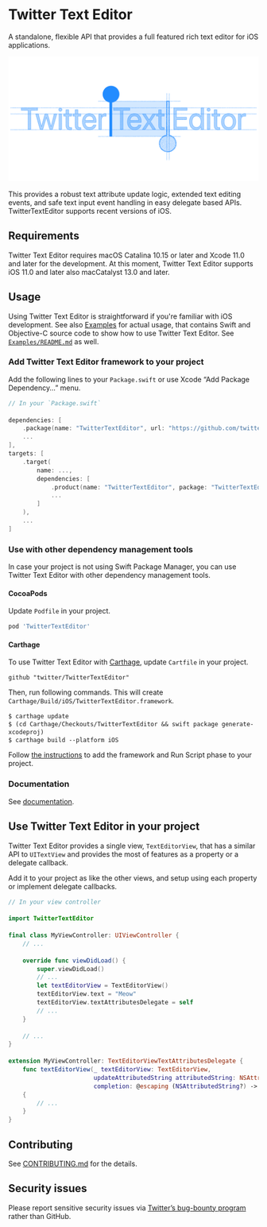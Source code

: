 # Twitter Text Editor

A standalone, flexible API that provides a full featured rich text editor for iOS applications.

![Twitter Text Editor](Resources/TwitterTextEditor.png)

This provides a robust text attribute update logic, extended text editing events, and safe text input event handling in easy delegate based APIs.
TwitterTextEditor supports recent versions of iOS.

## Requirements

Twitter Text Editor requires macOS Catalina 10.15 or later and Xcode 11.0 and later for the development.
At this moment, Twitter Text Editor supports iOS 11.0 and later also macCatalyst 13.0 and later.


## Usage

Using Twitter Text Editor is straightforward if you're familiar with iOS development. See
also [Examples](Examples/) for actual usage, that contains Swift and Objective-C source code
to show how to use Twitter Text Editor. See [`Examples/README.md`](Examples/README.md) as well.

### Add Twitter Text Editor framework to your project

Add the following lines to your `Package.swift` or use Xcode “Add Package Dependency…” menu.

```swift
// In your `Package.swift`

dependencies: [
    .package(name: "TwitterTextEditor", url: "https://github.com/twitter/TwitterTextEditor", ...),
    ...
],
targets: [
    .target(
        name: ...,
        dependencies: [
            .product(name: "TwitterTextEditor", package: "TwitterTextEditor"),
            ...
        ]
    ),
    ...
]
```

### Use with other dependency management tools

In case your project is not using Swift Package Manager,
you can use Twitter Text Editor with other dependency management tools.

#### CocoaPods

Update `Podfile` in your project.

```ruby
pod 'TwitterTextEditor'
```

#### Carthage

To use Twitter Text Editor with [Carthage](https://github.com/Carthage/Carthage), update `Cartfile` in your project.

```
github "twitter/TwitterTextEditor"
```

Then, run following commands. This will create `Carthage/Build/iOS/TwitterTextEditor.framework`.

```
$ carthage update
$ (cd Carthage/Checkouts/TwitterTextEditor && swift package generate-xcodeproj)
$ carthage build --platform iOS
```

Follow [the instructions](https://github.com/Carthage/Carthage#if-youre-building-for-ios-tvos-or-watchos)
to add the framework and Run Script phase to your project.

### Documentation

See [documentation](https://twitter.github.io/TwitterTextEditor/doc/).


## Use Twitter Text Editor in your project

Twitter Text Editor provides a single view, `TextEditorView`, that has a similar API
to `UITextView` and provides the most of features as a property or a delegate callback.

Add it to your project as like the other views, and setup using each property or implement delegate callbacks.

```swift
// In your view controller

import TwitterTextEditor

final class MyViewController: UIViewController {
    // ...

    override func viewDidLoad() {
        super.viewDidLoad()
        // ...
        let textEditorView = TextEditorView()
        textEditorView.text = "Meow"
        textEditorView.textAttributesDelegate = self
        // ...
    }

    // ...
}

extension MyViewController: TextEditorViewTextAttributesDelegate {
    func textEditorView(_ textEditorView: TextEditorView,
                        updateAttributedString attributedString: NSAttributedString,
                        completion: @escaping (NSAttributedString?) -> Void)
    {
        // ...
    }
}
```


## Contributing

See [CONTRIBUTING.md](CONTRIBUTING.md) for the details.


## Security issues

Please report sensitive security issues via [Twitter’s bug-bounty program](https://hackerone.com/twitter) rather than GitHub.
